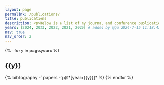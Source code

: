 ```yaml
---
layout: page
permalink: /publications/
title: publications
description: <p>Below is a list of my journal and conference publications and preprints in reverse chronological order. You can also check out my <a href='https://scholar.google.com/citations?user=1W2Tio4AAAAJ'>Google Scholar profile</a>.</p>
years: [2024, 2023, 2022, 2021, 2020] # added by @qu 2024-7-15 11:18:43 
nav: true
nav_order: 2
---
```


<!-- _pages/publications.md -->



<div class="publications">

<!-- 2024-7-15 11:08:20 @qu -->

{%- for y in page.years %}
  <h2 class="year">{{y}}</h2>
  {% bibliography -f papers -q @*[year={{y}}]* %}
{% endfor %}

</div>
